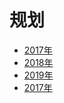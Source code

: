 # 规划

- [2017年](books/发展与OKR/06、自我管理/02、规划/17年/17年前端进阶计划.md)
- [2018年](books/发展与OKR/06、自我管理/02、规划/18年/18年计划书.md)
- [2019年](books/发展与OKR/06、自我管理/02、规划/19年/19年计划书.md)
- [2017年](books/发展与OKR/06、自我管理/02、规划/README.md)
